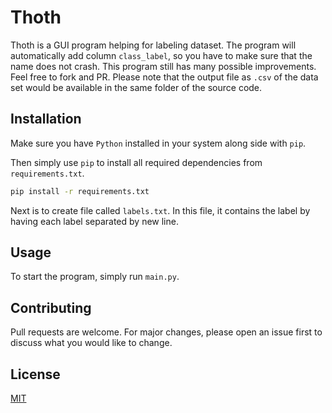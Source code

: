 # Thoth

Thoth is a GUI program helping for labeling dataset. The program will automatically add  column `class_label`, so you
have to make sure that the name does not crash. This program still has many possible improvements. Feel free to fork and
PR. Please note that the output file as `.csv` of the data set would be available in the same folder of the source code.

## Installation

Make sure you have `Python` installed in your system along side with `pip`.

Then simply use `pip` to install all required dependencies from `requirements.txt`.

```bash
pip install -r requirements.txt
```

Next is to create file called `labels.txt`. In this file, it contains the label by having each label separated by new line.


## Usage

To start the program, simply run `main.py`.

## Contributing
Pull requests are welcome. For major changes, please open an issue first to discuss what you would like to change.

## License
[MIT](https://choosealicense.com/licenses/mit/)